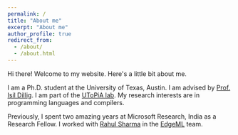 ```yaml
---
permalink: /
title: "About me"
excerpt: "About me"
author_profile: true
redirect_from: 
  - /about/
  - /about.html
---
```


Hi there! Welcome to my website. Here's a little bit about me.

I am a Ph.D. student at the University of Texas, Austin. I am advised by [Prof. Isil Dillig](http://www.cs.utexas.edu/~isil/). I am part of the [UToPiA lab](http://utopia.cs.utexas.edu/). My research interests are in programming languages and compilers.

Previously, I spent two amazing years at Microsoft Research, India as a Research Fellow. I worked with [Rahul Sharma](https://www.microsoft.com/en-us/research/people/rahsha/) in the [EdgeML](https://microsoft.github.io/EdgeML/) team.
